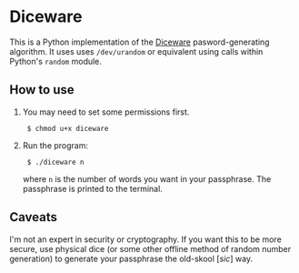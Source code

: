 Diceware
========

This is a Python implementation of the [Diceware](http://world.std.com/~reinhold/diceware.html) pasword-generating algorithm. It uses uses `/dev/urandom` or
equivalent using calls within Python's `random` module.

How to use
----------

1. You may need to set some permissions first.

        $ chmod u+x diceware

2. Run the program:

        $ ./diceware n

    where `n` is the number of words you want in your passphrase. The passphrase is printed to the terminal.

Caveats
-------

I'm not an expert in security or cryptography. If you want this to be more secure, use physical dice (or some other offline method of random number generation) to generate your passphrase the old-skool [_sic_] way.
